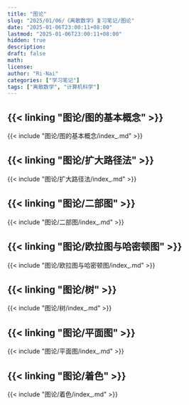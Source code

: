 ```yaml
---
title: "图论"
slug: "2025/01/06/《离散数学》复习笔记/图论"
date: "2025-01-06T23:00:11+08:00"
lastmod: "2025-01-06T23:00:11+08:00"
hidden: true
description:
draft: false
math:
license:
author: "Ri-Nai"
categories: ["学习笔记"]
tags: ["离散数学", "计算机科学"]
---
```

## {{< linking "图论/图的基本概念" >}}
{{< include "图论/图的基本概念/index_.md" >}}

## {{< linking "图论/扩大路径法" >}}
{{< include "图论/扩大路径法/index_.md" >}}

## {{< linking "图论/二部图" >}}
{{< include "图论/二部图/index_.md" >}}

## {{< linking "图论/欧拉图与哈密顿图" >}}
{{< include "图论/欧拉图与哈密顿图/index_.md" >}}

## {{< linking "图论/树" >}}
{{< include "图论/树/index_.md" >}}

## {{< linking "图论/平面图" >}}
{{< include "图论/平面图/index_.md" >}}

## {{< linking "图论/着色" >}}
{{< include "图论/着色/index_.md" >}}
